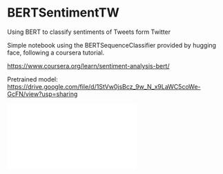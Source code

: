 # BERTSentimentTW
Using BERT to classify sentiments of Tweets form Twitter

Simple notebook using the BERTSequenceClassifier provided by hugging face, following a coursera tutorial.

https://www.coursera.org/learn/sentiment-analysis-bert/

Pretrained model: 
https://drive.google.com/file/d/1StVw0jsBcz_9w_N_x9LaWC5coWe-GcFN/view?usp=sharing 


![](certificate/BERT_certificate.pdf)
